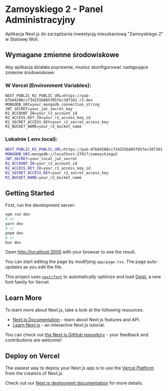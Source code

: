 # Zamoyskiego 2 - Panel Administracyjny

Aplikacja Next.js do zarządzania inwestycją mieszkaniową "Zamoyskiego 2" w Stalowej Woli.

## Wymagane zmienne środowiskowe

Aby aplikacja działała poprawnie, musisz skonfigurować następujące zmienne środowiskowe:

### W Vercel (Environment Variables):
```
NEXT_PUBLIC_R2_PUBLIC_URL=https://pub-87b84208ccf34255b805f85fec3df301.r2.dev
MONGODB_URI=your_mongodb_connection_string
JWT_SECRET=your_jwt_secret_key
R2_ACCOUNT_ID=your_r2_account_id
R2_ACCESS_KEY_ID=your_r2_access_key_id
R2_SECRET_ACCESS_KEY=your_r2_secret_access_key
R2_BUCKET_NAME=your_r2_bucket_name
```

### Lokalnie (.env.local):
```bash
NEXT_PUBLIC_R2_PUBLIC_URL=https://pub-87b84208ccf34255b805f85fec3df301.r2.dev
MONGODB_URI=mongodb://localhost:27017/zamoyskiego2
JWT_SECRET=your_local_jwt_secret
R2_ACCOUNT_ID=your_r2_account_id
R2_ACCESS_KEY_ID=your_r2_access_key_id
R2_SECRET_ACCESS_KEY=your_r2_secret_access_key
R2_BUCKET_NAME=your_r2_bucket_name
```

## Getting Started

First, run the development server:

```bash
npm run dev
# or
yarn dev
# or
pnpm dev
# or
bun dev
```

Open [http://localhost:3000](http://localhost:3000) with your browser to see the result.

You can start editing the page by modifying `app/page.tsx`. The page auto-updates as you edit the file.

This project uses [`next/font`](https://nextjs.org/docs/app/building-your-application/optimizing/fonts) to automatically optimize and load [Geist](https://vercel.com/font), a new font family for Vercel.

## Learn More

To learn more about Next.js, take a look at the following resources:

- [Next.js Documentation](https://nextjs.org/docs) - learn about Next.js features and API.
- [Learn Next.js](https://nextjs.org/learn) - an interactive Next.js tutorial.

You can check out [the Next.js GitHub repository](https://github.com/vercel/next.js) - your feedback and contributions are welcome!

## Deploy on Vercel

The easiest way to deploy your Next.js app is to use the [Vercel Platform](https://vercel.com/new?utm_medium=default-template&filter=next.js&utm_source=create-next-app&utm_campaign=create-next-app-readme) from the creators of Next.js.

Check out our [Next.js deployment documentation](https://nextjs.org/docs/app/building-your-application/deploying) for more details.
